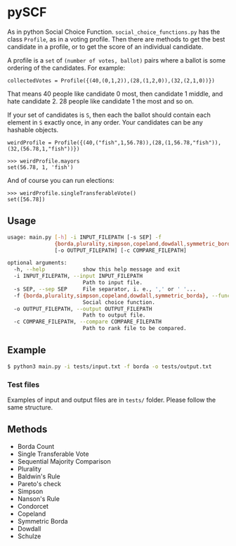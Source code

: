 # pySCF

As in python Social Choice Function. `social_choice_functions.py` has the class
`Profile`, as in a voting profile. Then there are methods to get the best
candidate in a profile, or to get the score of an individual candidate.

A profile is a `set` of `(number of votes, ballot)` pairs where a ballot is
some ordering of the candidates. For example:

`collectedVotes = Profile({(40,(0,1,2)),(28,(1,2,0)),(32,(2,1,0))})`

That means 40 people like candidate 0 most, then candidate 1 middle, and hate
candidate 2.  28 people like candidate 1 the most and so on.

If your set of candidates is `S`, then each the ballot should contain each
element in `S` exactly once, in any order.  Your candidates can be any hashable
objects.

`weirdProfile = Profile({(40,("fish",1,56.78)),(28,(1,56.78,"fish")),(32,(56.78,1,"fish"))})`

```
>>> weirdProfile.mayors
set(56.78, 1, 'fish')
```

And of course you can run elections:

```
>>> weirdProfile.singleTransferableVote()
set([56.78])
```

## Usage
```bash
usage: main.py [-h] -i INPUT_FILEPATH [-s SEP] -f
               {borda,plurality,simpson,copeland,dowdall,symmetric_borda}
               [-o OUTPUT_FILEPATH] [-c COMPARE_FILEPATH]

optional arguments:
  -h, --help            show this help message and exit
  -i INPUT_FILEPATH, --input INPUT_FILEPATH
                        Path to input file.
  -s SEP, --sep SEP     File separator, i. e., ',' or ' '...
  -f {borda,plurality,simpson,copeland,dowdall,symmetric_borda}, --function {borda,plurality,simpson,copeland,dowdall,symmetric_borda}
                        Social choice function.
  -o OUTPUT_FILEPATH, --output OUTPUT_FILEPATH
                        Path to output file.
  -c COMPARE_FILEPATH, --compare COMPARE_FILEPATH
                        Path to rank file to be compared.
```

## Example
```bash
$ python3 main.py -i tests/input.txt -f borda -o tests/output.txt
```

### Test files
Examples of input and output files are in `tests/` folder. Please follow the same structure.

## Methods
- Borda Count
- Single Transferable Vote
- Sequential Majority Comparison
- Plurality
- Baldwin's Rule
- Pareto's check
- Simpson
- Nanson's Rule
- Condorcet
- Copeland
- Symmetric Borda
- Dowdall
- Schulze
